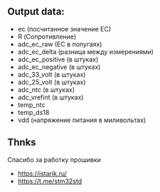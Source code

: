 ## Output data:
- ec (посчитанное значение EC)
- R (Сопротивление)
- adc_ec_raw (EC в попугаях)
- adc_ec_delta (разница между измерениями)
- adc_ec_positive (в штуках)
- adc_ec_negative (в штуках)
- adc_33_volt (в штуках)
- adc_25_volt (в штуках)
- adc_ntc (в штуках)
- adc_vrefint (в штуках)
- temp_ntc
- temp_ds18
- vdd (напряжение питания в миливольтах)


## Thnks
Спасибо за работку прошивки 
- https://istarik.ru/
- https://t.me/stm32std
